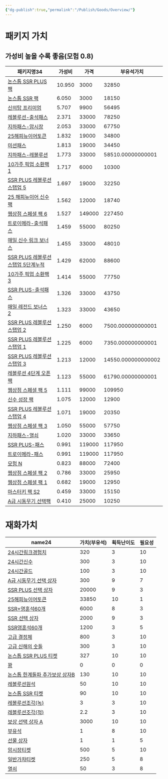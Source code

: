 ```yaml
---
{"dg-publish":true,"permalink":"/Publish/Goods/Overview/"}
---
```



# 패키지 가치
## 가성비 높을 수록 좋음(모험 0.8)
<div><table class="dataview table-view-table"><thead class="table-view-thead"><tr class="table-view-tr-header"><th class="table-view-th"><span>패키지명</span><span class="dataview small-text">34</span></th><th class="table-view-th"><span>가성비</span></th><th class="table-view-th"><span>가격</span></th><th class="table-view-th"><span>부유석가치</span></th></tr></thead><tbody class="table-view-tbody"><tr><td><span><a data-tooltip-position="top" aria-label="Publish/Goods/Package/논스톱 SSR PLUS 팩.md" data-href="Publish/Goods/Package/논스톱 SSR PLUS 팩.md" href="Publish/Goods/Package/논스톱 SSR PLUS 팩.md" class="internal-link" target="_blank" rel="noopener nofollow">논스톱 SSR PLUS 팩</a></span></td><td><span>10.950</span></td><td>3000</td><td>32850</td></tr><tr><td><span><a data-tooltip-position="top" aria-label="Publish/Goods/Package/논스톱 SSR 팩.md" data-href="Publish/Goods/Package/논스톱 SSR 팩.md" href="Publish/Goods/Package/논스톱 SSR 팩.md" class="internal-link" target="_blank" rel="noopener nofollow">논스톱 SSR 팩</a></span></td><td><span>6.050</span></td><td>3000</td><td>18150</td></tr><tr><td><span><a data-tooltip-position="top" aria-label="Publish/Goods/Package/신의탑 프리미엄.md" data-href="Publish/Goods/Package/신의탑 프리미엄.md" href="Publish/Goods/Package/신의탑 프리미엄.md" class="internal-link" target="_blank" rel="noopener nofollow">신의탑 프리미엄</a></span></td><td><span>5.707</span></td><td>9900</td><td>56495</td></tr><tr><td><span><a data-tooltip-position="top" aria-label="Publish/Goods/Package/레볼루션-출석패스.md" data-href="Publish/Goods/Package/레볼루션-출석패스.md" href="Publish/Goods/Package/레볼루션-출석패스.md" class="internal-link" target="_blank" rel="noopener nofollow">레볼루션-출석패스</a></span></td><td><span>2.371</span></td><td>33000</td><td>78250</td></tr><tr><td><span><a data-tooltip-position="top" aria-label="Publish/Goods/Package/지하패스-암시장.md" data-href="Publish/Goods/Package/지하패스-암시장.md" href="Publish/Goods/Package/지하패스-암시장.md" class="internal-link" target="_blank" rel="noopener nofollow">지하패스-암시장</a></span></td><td><span>2.053</span></td><td>33000</td><td>67750</td></tr><tr><td><span><a data-tooltip-position="top" aria-label="Publish/Goods/Package/25해피뉴이어토큰.md" data-href="Publish/Goods/Package/25해피뉴이어토큰.md" href="Publish/Goods/Package/25해피뉴이어토큰.md" class="internal-link" target="_blank" rel="noopener nofollow">25해피뉴이어토큰</a></span></td><td><span>1.832</span></td><td>19000</td><td>34800</td></tr><tr><td><span><a data-tooltip-position="top" aria-label="Publish/Goods/Package/미션패스.md" data-href="Publish/Goods/Package/미션패스.md" href="Publish/Goods/Package/미션패스.md" class="internal-link" target="_blank" rel="noopener nofollow">미션패스</a></span></td><td><span>1.813</span></td><td>19000</td><td>34450</td></tr><tr><td><span><a data-tooltip-position="top" aria-label="Publish/Goods/Package/지하패스-레볼루션.md" data-href="Publish/Goods/Package/지하패스-레볼루션.md" href="Publish/Goods/Package/지하패스-레볼루션.md" class="internal-link" target="_blank" rel="noopener nofollow">지하패스-레볼루션</a></span></td><td><span>1.773</span></td><td>33000</td><td>58510.00000000001</td></tr><tr><td><span><a data-tooltip-position="top" aria-label="Publish/Goods/Package/10가주 픽업 소환팩 1.md" data-href="Publish/Goods/Package/10가주 픽업 소환팩 1.md" href="Publish/Goods/Package/10가주 픽업 소환팩 1.md" class="internal-link" target="_blank" rel="noopener nofollow">10가주 픽업 소환팩 1</a></span></td><td><span>1.717</span></td><td>6000</td><td>10300</td></tr><tr><td><span><a data-tooltip-position="top" aria-label="Publish/Goods/Package/SSR PLUS 레볼루션 스탭업 5.md" data-href="Publish/Goods/Package/SSR PLUS 레볼루션 스탭업 5.md" href="Publish/Goods/Package/SSR PLUS 레볼루션 스탭업 5.md" class="internal-link" target="_blank" rel="noopener nofollow">SSR PLUS 레볼루션 스탭업 5</a></span></td><td><span>1.697</span></td><td>19000</td><td>32250</td></tr><tr><td><span><a data-tooltip-position="top" aria-label="Publish/Goods/Package/25 해피뉴이어 신수팩.md" data-href="Publish/Goods/Package/25 해피뉴이어 신수팩.md" href="Publish/Goods/Package/25 해피뉴이어 신수팩.md" class="internal-link" target="_blank" rel="noopener nofollow">25 해피뉴이어 신수팩</a></span></td><td><span>1.562</span></td><td>12000</td><td>18740</td></tr><tr><td><span><a data-tooltip-position="top" aria-label="Publish/Goods/Package/웹상점 스페셜 팩 6.md" data-href="Publish/Goods/Package/웹상점 스페셜 팩 6.md" href="Publish/Goods/Package/웹상점 스페셜 팩 6.md" class="internal-link" target="_blank" rel="noopener nofollow">웹상점 스페셜 팩 6</a></span></td><td><span>1.527</span></td><td>149000</td><td>227450</td></tr><tr><td><span><a data-tooltip-position="top" aria-label="Publish/Goods/Package/트로이메라-출석패스.md" data-href="Publish/Goods/Package/트로이메라-출석패스.md" href="Publish/Goods/Package/트로이메라-출석패스.md" class="internal-link" target="_blank" rel="noopener nofollow">트로이메라-출석패스</a></span></td><td><span>1.459</span></td><td>55000</td><td>80250</td></tr><tr><td><span><a data-tooltip-position="top" aria-label="Publish/Goods/Package/매일 신수 링크 보너스.md" data-href="Publish/Goods/Package/매일 신수 링크 보너스.md" href="Publish/Goods/Package/매일 신수 링크 보너스.md" class="internal-link" target="_blank" rel="noopener nofollow">매일 신수 링크 보너스</a></span></td><td><span>1.455</span></td><td>33000</td><td>48010</td></tr><tr><td><span><a data-tooltip-position="top" aria-label="Publish/Goods/Package/SSR PLUS 레볼루션 스탭업 5단계누적.md" data-href="Publish/Goods/Package/SSR PLUS 레볼루션 스탭업 5단계누적.md" href="Publish/Goods/Package/SSR PLUS 레볼루션 스탭업 5단계누적.md" class="internal-link" target="_blank" rel="noopener nofollow">SSR PLUS 레볼루션 스탭업 5단계누적</a></span></td><td><span>1.429</span></td><td>62000</td><td>88600</td></tr><tr><td><span><a data-tooltip-position="top" aria-label="Publish/Goods/Package/10가주 픽업 소환팩 3.md" data-href="Publish/Goods/Package/10가주 픽업 소환팩 3.md" href="Publish/Goods/Package/10가주 픽업 소환팩 3.md" class="internal-link" target="_blank" rel="noopener nofollow">10가주 픽업 소환팩 3</a></span></td><td><span>1.414</span></td><td>55000</td><td>77750</td></tr><tr><td><span><a data-tooltip-position="top" aria-label="Publish/Goods/Package/SSR PLUS-출석패스.md" data-href="Publish/Goods/Package/SSR PLUS-출석패스.md" href="Publish/Goods/Package/SSR PLUS-출석패스.md" class="internal-link" target="_blank" rel="noopener nofollow">SSR PLUS-출석패스</a></span></td><td><span>1.326</span></td><td>33000</td><td>43750</td></tr><tr><td><span><a data-tooltip-position="top" aria-label="Publish/Goods/Package/매일 레전드 보너스 2.md" data-href="Publish/Goods/Package/매일 레전드 보너스 2.md" href="Publish/Goods/Package/매일 레전드 보너스 2.md" class="internal-link" target="_blank" rel="noopener nofollow">매일 레전드 보너스 2</a></span></td><td><span>1.323</span></td><td>33000</td><td>43650</td></tr><tr><td><span><a data-tooltip-position="top" aria-label="Publish/Goods/Package/SSR PLUS 레볼루션 스탭업 2.md" data-href="Publish/Goods/Package/SSR PLUS 레볼루션 스탭업 2.md" href="Publish/Goods/Package/SSR PLUS 레볼루션 스탭업 2.md" class="internal-link" target="_blank" rel="noopener nofollow">SSR PLUS 레볼루션 스탭업 2</a></span></td><td><span>1.250</span></td><td>6000</td><td>7500.000000000001</td></tr><tr><td><span><a data-tooltip-position="top" aria-label="Publish/Goods/Package/SSR PLUS 레볼루션 스탭업 1.md" data-href="Publish/Goods/Package/SSR PLUS 레볼루션 스탭업 1.md" href="Publish/Goods/Package/SSR PLUS 레볼루션 스탭업 1.md" class="internal-link" target="_blank" rel="noopener nofollow">SSR PLUS 레볼루션 스탭업 1</a></span></td><td><span>1.225</span></td><td>6000</td><td>7350.000000000001</td></tr><tr><td><span><a data-tooltip-position="top" aria-label="Publish/Goods/Package/SSR PLUS 레볼루션 스탭업 3.md" data-href="Publish/Goods/Package/SSR PLUS 레볼루션 스탭업 3.md" href="Publish/Goods/Package/SSR PLUS 레볼루션 스탭업 3.md" class="internal-link" target="_blank" rel="noopener nofollow">SSR PLUS 레볼루션 스탭업 3</a></span></td><td><span>1.213</span></td><td>12000</td><td>14550.000000000002</td></tr><tr><td><span><a data-tooltip-position="top" aria-label="Publish/Goods/Package/레볼루션 4단계 오픈 팩.md" data-href="Publish/Goods/Package/레볼루션 4단계 오픈 팩.md" href="Publish/Goods/Package/레볼루션 4단계 오픈 팩.md" class="internal-link" target="_blank" rel="noopener nofollow">레볼루션 4단계 오픈 팩</a></span></td><td><span>1.123</span></td><td>55000</td><td>61790.00000000001</td></tr><tr><td><span><a data-tooltip-position="top" aria-label="Publish/Goods/Package/웹상점 스페셜 팩 5.md" data-href="Publish/Goods/Package/웹상점 스페셜 팩 5.md" href="Publish/Goods/Package/웹상점 스페셜 팩 5.md" class="internal-link" target="_blank" rel="noopener nofollow">웹상점 스페셜 팩 5</a></span></td><td><span>1.111</span></td><td>99000</td><td>109950</td></tr><tr><td><span><a data-tooltip-position="top" aria-label="Publish/Goods/Package/신수 성장 팩.md" data-href="Publish/Goods/Package/신수 성장 팩.md" href="Publish/Goods/Package/신수 성장 팩.md" class="internal-link" target="_blank" rel="noopener nofollow">신수 성장 팩</a></span></td><td><span>1.075</span></td><td>12000</td><td>12900</td></tr><tr><td><span><a data-tooltip-position="top" aria-label="Publish/Goods/Package/SSR PLUS 레볼루션 스탭업 4.md" data-href="Publish/Goods/Package/SSR PLUS 레볼루션 스탭업 4.md" href="Publish/Goods/Package/SSR PLUS 레볼루션 스탭업 4.md" class="internal-link" target="_blank" rel="noopener nofollow">SSR PLUS 레볼루션 스탭업 4</a></span></td><td><span>1.071</span></td><td>19000</td><td>20350</td></tr><tr><td><span><a data-tooltip-position="top" aria-label="Publish/Goods/Package/웹상점 스페셜 팩 3.md" data-href="Publish/Goods/Package/웹상점 스페셜 팩 3.md" href="Publish/Goods/Package/웹상점 스페셜 팩 3.md" class="internal-link" target="_blank" rel="noopener nofollow">웹상점 스페셜 팩 3</a></span></td><td><span>1.050</span></td><td>55000</td><td>57750</td></tr><tr><td><span><a data-tooltip-position="top" aria-label="Publish/Goods/Package/지하패스-열쇠.md" data-href="Publish/Goods/Package/지하패스-열쇠.md" href="Publish/Goods/Package/지하패스-열쇠.md" class="internal-link" target="_blank" rel="noopener nofollow">지하패스-열쇠</a></span></td><td><span>1.020</span></td><td>33000</td><td>33650</td></tr><tr><td><span><a data-tooltip-position="top" aria-label="Publish/Goods/Package/SSR PLUS-패스.md" data-href="Publish/Goods/Package/SSR PLUS-패스.md" href="Publish/Goods/Package/SSR PLUS-패스.md" class="internal-link" target="_blank" rel="noopener nofollow">SSR PLUS-패스</a></span></td><td><span>0.991</span></td><td>119000</td><td>117950</td></tr><tr><td><span><a data-tooltip-position="top" aria-label="Publish/Goods/Package/트로이메라-패스.md" data-href="Publish/Goods/Package/트로이메라-패스.md" href="Publish/Goods/Package/트로이메라-패스.md" class="internal-link" target="_blank" rel="noopener nofollow">트로이메라-패스</a></span></td><td><span>0.991</span></td><td>119000</td><td>117950</td></tr><tr><td><span><a data-tooltip-position="top" aria-label="Publish/Goods/Package/모험 N.md" data-href="Publish/Goods/Package/모험 N.md" href="Publish/Goods/Package/모험 N.md" class="internal-link" target="_blank" rel="noopener nofollow">모험 N</a></span></td><td><span>0.823</span></td><td>88000</td><td>72400</td></tr><tr><td><span><a data-tooltip-position="top" aria-label="Publish/Goods/Package/웹상점 스페셜 팩 2.md" data-href="Publish/Goods/Package/웹상점 스페셜 팩 2.md" href="Publish/Goods/Package/웹상점 스페셜 팩 2.md" class="internal-link" target="_blank" rel="noopener nofollow">웹상점 스페셜 팩 2</a></span></td><td><span>0.786</span></td><td>33000</td><td>25950</td></tr><tr><td><span><a data-tooltip-position="top" aria-label="Publish/Goods/Package/웹상점 스페셜 팩 1.md" data-href="Publish/Goods/Package/웹상점 스페셜 팩 1.md" href="Publish/Goods/Package/웹상점 스페셜 팩 1.md" class="internal-link" target="_blank" rel="noopener nofollow">웹상점 스페셜 팩 1</a></span></td><td><span>0.682</span></td><td>19000</td><td>12950</td></tr><tr><td><span><a data-tooltip-position="top" aria-label="Publish/Goods/Package/마스터키 팩 S2.md" data-href="Publish/Goods/Package/마스터키 팩 S2.md" href="Publish/Goods/Package/마스터키 팩 S2.md" class="internal-link" target="_blank" rel="noopener nofollow">마스터키 팩 S2</a></span></td><td><span>0.459</span></td><td>33000</td><td>15150</td></tr><tr><td><span><a data-tooltip-position="top" aria-label="Publish/Goods/Package/A급 시동무기 선택팩.md" data-href="Publish/Goods/Package/A급 시동무기 선택팩.md" href="Publish/Goods/Package/A급 시동무기 선택팩.md" class="internal-link" target="_blank" rel="noopener nofollow">A급 시동무기 선택팩</a></span></td><td><span>0.410</span></td><td>25000</td><td>10250</td></tr></tbody></table></div>

# 재화가치
<div><table class="dataview table-view-table"><thead class="table-view-thead"><tr class="table-view-tr-header"><th class="table-view-th"><span>name</span><span class="dataview small-text">24</span></th><th class="table-view-th"><span>가치(부유석)</span></th><th class="table-view-th"><span>획득난이도</span></th><th class="table-view-th"><span>필요성</span></th></tr></thead><tbody class="table-view-tbody"><tr><td><span><a data-tooltip-position="top" aria-label="Publish/Goods/Currencies/24시간링크경험치.md" data-href="Publish/Goods/Currencies/24시간링크경험치.md" href="Publish/Goods/Currencies/24시간링크경험치.md" class="internal-link" target="_blank" rel="noopener nofollow">24시간링크경험치</a></span></td><td>320</td><td>3</td><td>10</td></tr><tr><td><span><a data-tooltip-position="top" aria-label="Publish/Goods/Currencies/24시간신수.md" data-href="Publish/Goods/Currencies/24시간신수.md" href="Publish/Goods/Currencies/24시간신수.md" class="internal-link" target="_blank" rel="noopener nofollow">24시간신수</a></span></td><td>300</td><td>3</td><td>10</td></tr><tr><td><span><a data-tooltip-position="top" aria-label="Publish/Goods/Currencies/24시간골드.md" data-href="Publish/Goods/Currencies/24시간골드.md" href="Publish/Goods/Currencies/24시간골드.md" class="internal-link" target="_blank" rel="noopener nofollow">24시간골드</a></span></td><td>100</td><td>3</td><td>10</td></tr><tr><td><span><a data-tooltip-position="top" aria-label="Publish/Goods/Currencies/A급 시동무기 선택 상자.md" data-href="Publish/Goods/Currencies/A급 시동무기 선택 상자.md" href="Publish/Goods/Currencies/A급 시동무기 선택 상자.md" class="internal-link" target="_blank" rel="noopener nofollow">A급 시동무기 선택 상자</a></span></td><td>300</td><td>9</td><td>7</td></tr><tr><td><span><a data-tooltip-position="top" aria-label="Publish/Goods/Currencies/SSR PLUS 선택 상자.md" data-href="Publish/Goods/Currencies/SSR PLUS 선택 상자.md" href="Publish/Goods/Currencies/SSR PLUS 선택 상자.md" class="internal-link" target="_blank" rel="noopener nofollow">SSR PLUS 선택 상자</a></span></td><td>20000</td><td>9</td><td>3</td></tr><tr><td><span><a data-tooltip-position="top" aria-label="Publish/Goods/Currencies/25해피뉴이어토큰.md" data-href="Publish/Goods/Currencies/25해피뉴이어토큰.md" href="Publish/Goods/Currencies/25해피뉴이어토큰.md" class="internal-link" target="_blank" rel="noopener nofollow">25해피뉴이어토큰</a></span></td><td>33850</td><td>10</td><td>1</td></tr><tr><td><span><a data-tooltip-position="top" aria-label="Publish/Goods/Currencies/SSR+영혼석60개.md" data-href="Publish/Goods/Currencies/SSR+영혼석60개.md" href="Publish/Goods/Currencies/SSR+영혼석60개.md" class="internal-link" target="_blank" rel="noopener nofollow">SSR+영혼석60개</a></span></td><td>6000</td><td>8</td><td>3</td></tr><tr><td><span><a data-tooltip-position="top" aria-label="Publish/Goods/Currencies/SSR 선택 상자.md" data-href="Publish/Goods/Currencies/SSR 선택 상자.md" href="Publish/Goods/Currencies/SSR 선택 상자.md" class="internal-link" target="_blank" rel="noopener nofollow">SSR 선택 상자</a></span></td><td>2000</td><td>9</td><td>3</td></tr><tr><td><span><a data-tooltip-position="top" aria-label="Publish/Goods/Currencies/SSR영혼석60개.md" data-href="Publish/Goods/Currencies/SSR영혼석60개.md" href="Publish/Goods/Currencies/SSR영혼석60개.md" class="internal-link" target="_blank" rel="noopener nofollow">SSR영혼석60개</a></span></td><td>1200</td><td>3</td><td>5</td></tr><tr><td><span><a data-tooltip-position="top" aria-label="Publish/Goods/Currencies/고급 결정체.md" data-href="Publish/Goods/Currencies/고급 결정체.md" href="Publish/Goods/Currencies/고급 결정체.md" class="internal-link" target="_blank" rel="noopener nofollow">고급 결정체</a></span></td><td>800</td><td>3</td><td>10</td></tr><tr><td><span><a data-tooltip-position="top" aria-label="Publish/Goods/Currencies/고급 신해의 숫돌.md" data-href="Publish/Goods/Currencies/고급 신해의 숫돌.md" href="Publish/Goods/Currencies/고급 신해의 숫돌.md" class="internal-link" target="_blank" rel="noopener nofollow">고급 신해의 숫돌</a></span></td><td>300</td><td>3</td><td>10</td></tr><tr><td><span><a data-tooltip-position="top" aria-label="Publish/Goods/Currencies/논스톱 SSR PLUS 티켓.md" data-href="Publish/Goods/Currencies/논스톱 SSR PLUS 티켓.md" href="Publish/Goods/Currencies/논스톱 SSR PLUS 티켓.md" class="internal-link" target="_blank" rel="noopener nofollow">논스톱 SSR PLUS 티켓</a></span></td><td>327</td><td>10</td><td>10</td></tr><tr><td><span><a data-tooltip-position="top" aria-label="Publish/Goods/Currencies/꽝.md" data-href="Publish/Goods/Currencies/꽝.md" href="Publish/Goods/Currencies/꽝.md" class="internal-link" target="_blank" rel="noopener nofollow">꽝</a></span></td><td>0</td><td>0</td><td>0</td></tr><tr><td><span><a data-tooltip-position="top" aria-label="Publish/Goods/Currencies/논스톱 한계돌파 추가보상 상자B.md" data-href="Publish/Goods/Currencies/논스톱 한계돌파 추가보상 상자B.md" href="Publish/Goods/Currencies/논스톱 한계돌파 추가보상 상자B.md" class="internal-link" target="_blank" rel="noopener nofollow">논스톱 한계돌파 추가보상 상자B</a></span></td><td>130</td><td>10</td><td>10</td></tr><tr><td><span><a data-tooltip-position="top" aria-label="Publish/Goods/Currencies/레볼루션원석.md" data-href="Publish/Goods/Currencies/레볼루션원석.md" href="Publish/Goods/Currencies/레볼루션원석.md" class="internal-link" target="_blank" rel="noopener nofollow">레볼루션원석</a></span></td><td>50</td><td>10</td><td>10</td></tr><tr><td><span><a data-tooltip-position="top" aria-label="Publish/Goods/Currencies/논스톱 SSR 티켓.md" data-href="Publish/Goods/Currencies/논스톱 SSR 티켓.md" href="Publish/Goods/Currencies/논스톱 SSR 티켓.md" class="internal-link" target="_blank" rel="noopener nofollow">논스톱 SSR 티켓</a></span></td><td>90</td><td>10</td><td>10</td></tr><tr><td><span><a data-tooltip-position="top" aria-label="Publish/Goods/Currencies/레볼루션조각(녹).md" data-href="Publish/Goods/Currencies/레볼루션조각(녹).md" href="Publish/Goods/Currencies/레볼루션조각(녹).md" class="internal-link" target="_blank" rel="noopener nofollow">레볼루션조각(녹)</a></span></td><td>3</td><td>3</td><td>10</td></tr><tr><td><span><a data-tooltip-position="top" aria-label="Publish/Goods/Currencies/레볼루션조각(적).md" data-href="Publish/Goods/Currencies/레볼루션조각(적).md" href="Publish/Goods/Currencies/레볼루션조각(적).md" class="internal-link" target="_blank" rel="noopener nofollow">레볼루션조각(적)</a></span></td><td>2.2</td><td>3</td><td>10</td></tr><tr><td><span><a data-tooltip-position="top" aria-label="Publish/Goods/Currencies/보상 선택 상자 A.md" data-href="Publish/Goods/Currencies/보상 선택 상자 A.md" href="Publish/Goods/Currencies/보상 선택 상자 A.md" class="internal-link" target="_blank" rel="noopener nofollow">보상 선택 상자 A</a></span></td><td>3000</td><td>10</td><td>10</td></tr><tr><td><span><a data-tooltip-position="top" aria-label="Publish/Goods/Currencies/부유석.md" data-href="Publish/Goods/Currencies/부유석.md" href="Publish/Goods/Currencies/부유석.md" class="internal-link" target="_blank" rel="noopener nofollow">부유석</a></span></td><td>1</td><td>8</td><td>10</td></tr><tr><td><span><a data-tooltip-position="top" aria-label="Publish/Goods/Currencies/선물 상자.md" data-href="Publish/Goods/Currencies/선물 상자.md" href="Publish/Goods/Currencies/선물 상자.md" class="internal-link" target="_blank" rel="noopener nofollow">선물 상자</a></span></td><td>1</td><td>1</td><td>5</td></tr><tr><td><span><a data-tooltip-position="top" aria-label="Publish/Goods/Currencies/암시장티켓.md" data-href="Publish/Goods/Currencies/암시장티켓.md" href="Publish/Goods/Currencies/암시장티켓.md" class="internal-link" target="_blank" rel="noopener nofollow">암시장티켓</a></span></td><td>500</td><td>5</td><td>10</td></tr><tr><td><span><a data-tooltip-position="top" aria-label="Publish/Goods/Currencies/일반가챠티켓.md" data-href="Publish/Goods/Currencies/일반가챠티켓.md" href="Publish/Goods/Currencies/일반가챠티켓.md" class="internal-link" target="_blank" rel="noopener nofollow">일반가챠티켓</a></span></td><td>250</td><td>5</td><td>8</td></tr><tr><td><span><a data-tooltip-position="top" aria-label="Publish/Goods/Currencies/열쇠.md" data-href="Publish/Goods/Currencies/열쇠.md" href="Publish/Goods/Currencies/열쇠.md" class="internal-link" target="_blank" rel="noopener nofollow">열쇠</a></span></td><td>50</td><td>3</td><td>8</td></tr></tbody></table></div>